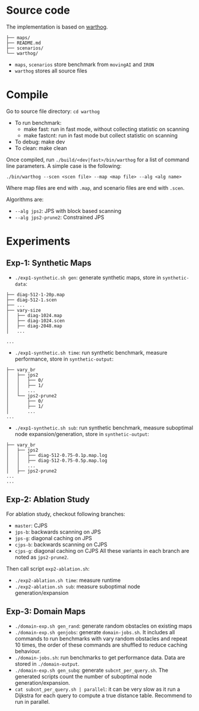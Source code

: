 # Source code

The implementation is based on [warthog](https://bitbucket.org/dharabor/pathfinding/src/master/warthog/).

```
├── maps/
├── README.md
├── scenarios/
└── warthog/
```
- `maps`, `scenarios` store benchmark from `movingAI` and `IRON`
- `warthog` stores all source files

# Compile

Go to source file directory: `cd warthog`
- To run benchmark: 
    - make fast: run in fast mode, without collecting statistic on scanning
    - make fastcnt: run in fast mode but collect statistic on scanning
- To debug: make dev
- To clean: make clean

Once compiled, run `./build/<dev|fast>/bin/warthog` for a list of command line parameters. 
A simple case is the following:

`./bin/warthog --scen <scen file> --map <map file> --alg <alg name>`

Where map files are end with `.map`, and scenario files are end with `.scen`.

Algorithms are:
  - `--alg jps2`: JPS with block based scanning
  - `--alg jps2-prune2`: Constrained JPS

# Experiments

## Exp-1: Synthetic Maps

- `./exp1-synthetic.sh gen`: generate synthetic maps, store in `synthetic-data`:
```
├── diag-512-1-20p.map
├── diag-512-1.scen
├── ...
├── vary-size
│   ├── diag-1024.map
│   ├── diag-1024.scen
│   ├── diag-2048.map
│   ...

...
```

- `./exp1-synthetic.sh time`: run synthetic benchmark, measure performance, store in `synthetic-output`:
```
├── vary_br
│   ├── jps2
│   │   ├── 0/
│   │   ├── 1/
│   │   ...
│   └── jps2-prune2
│       ├── 0/
│       ├── 1/
│       ...
...
```

- `./exp1-synthetic.sh sub`: run synthetic benchmark, measure suboptimal node expansion/generation, store in `synthetic-output`:
```
├── vary_br
│   ├── jps2
│   │   ├── diag-512-0.75-0.1p.map.log
│   │   ├── diag-512-0.75-0.5p.map.log
│   │   ...
│   ├── jps2-prune2
...
...
```

## Exp-2: Ablation Study

For ablation study, checkout following branches:
  - `master`: CJPS
  - `jps-b`: backwards scanning on JPS
  - `jps-g`: diagonal caching on JPS
  - `cjps-b`: backwards scanning on CJPS
  - `cjps-g`: diagonal caching on CJPS
All these variants in each branch are noted as `jps2-prune2`.

Then call script `exp2-ablation.sh`:

- `./exp2-ablation.sh time`: measure runtime
- `./exp2-ablation.sh sub`: measure suboptimal node generation/expansion

## Exp-3: Domain Maps

- `./domain-exp.sh gen_rand`: generate random obstacles on existing maps
- `./domain-exp.sh genjobs`: generate `domain-jobs.sh`. It includes all commands to run benchmarks with vary random obstacles and repeat 10 times, the order of these commands are shuffled to reduce caching behaviour.
- `./domain-jobs.sh`: run benchmarks to get performance data. Data are stored in `./domain-output`.
- `./domain-exp.sh gen_subq`: generate `subcnt_per_query.sh`. The generated scripts count the number of suboptimal node generation/expansion.
- `cat subcnt_per_query.sh | parallel`: it can be very slow as it run a Dijkstra for each query to compute a true distance table. Recommend to run in parallel.
